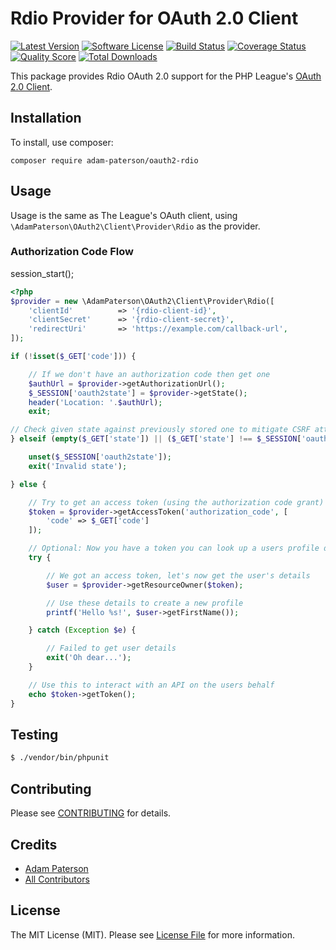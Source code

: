 # Rdio Provider for OAuth 2.0 Client
[![Latest Version](https://img.shields.io/github/release/adam-paterson/oauth2-rdio.svg?style=flat-square)](https://github.com/adam-paterson/oauth2-rdio/releases)
[![Software License](https://img.shields.io/badge/license-MIT-brightgreen.svg?style=flat-square)](LICENSE.md)
[![Build Status](https://img.shields.io/travis/adam-paterson/oauth2-rdio/master.svg?style=flat-square)](https://travis-ci.org/adam-paterson/oauth2-rdio)
[![Coverage Status](https://img.shields.io/scrutinizer/coverage/g/adam-paterson/oauth2-rdio.svg?style=flat-square)](https://scrutinizer-ci.com/g/adam-paterson/oauth2-rdio/code-structure)
[![Quality Score](https://img.shields.io/scrutinizer/g/adam-paterson/oauth2-rdio.svg?style=flat-square)](https://scrutinizer-ci.com/g/adam-paterson/oauth2-rdio)
[![Total Downloads](https://img.shields.io/packagist/dt/league/oauth2-rdio.svg?style=flat-square)](https://packagist.org/packages/adam-paterson/oauth2-rdio)

This package provides Rdio OAuth 2.0 support for the PHP League's [OAuth 2.0 Client](https://github.com/thephpleague/oauth2-client).

## Installation

To install, use composer:

```
composer require adam-paterson/oauth2-rdio
```

## Usage

Usage is the same as The League's OAuth client, using `\AdamPaterson\OAuth2\Client\Provider\Rdio` as the provider.

### Authorization Code Flow

session_start();

```php
<?php
$provider = new \AdamPaterson\OAuth2\Client\Provider\Rdio([
    'clientId'          => '{rdio-client-id}',
    'clientSecret'      => '{rdio-client-secret}',
    'redirectUri'       => 'https://example.com/callback-url',
]);

if (!isset($_GET['code'])) {

    // If we don't have an authorization code then get one
    $authUrl = $provider->getAuthorizationUrl();
    $_SESSION['oauth2state'] = $provider->getState();
    header('Location: '.$authUrl);
    exit;

// Check given state against previously stored one to mitigate CSRF attack
} elseif (empty($_GET['state']) || ($_GET['state'] !== $_SESSION['oauth2state'])) {

    unset($_SESSION['oauth2state']);
    exit('Invalid state');

} else {

    // Try to get an access token (using the authorization code grant)
    $token = $provider->getAccessToken('authorization_code', [
        'code' => $_GET['code']
    ]);

    // Optional: Now you have a token you can look up a users profile data
    try {

        // We got an access token, let's now get the user's details
        $user = $provider->getResourceOwner($token);

        // Use these details to create a new profile
        printf('Hello %s!', $user->getFirstName());

    } catch (Exception $e) {

        // Failed to get user details
        exit('Oh dear...');
    }

    // Use this to interact with an API on the users behalf
    echo $token->getToken();
}

```

## Testing

``` bash
$ ./vendor/bin/phpunit
```

## Contributing

Please see [CONTRIBUTING](https://github.com/adam-paterson/oauth2-rdio/blob/master/CONTRIBUTING.md) for details.


## Credits

- [Adam Paterson](https://github.com/adam-paterson)
- [All Contributors](https://github.com/adam-paterson/oauth2-rdio/contributors)


## License

The MIT License (MIT). Please see [License File](https://github.com/adam-paterson/oauth2-rdio/blob/master/LICENSE) for more information.